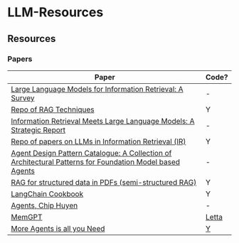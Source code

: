 # LLM-Resources

## Resources

### Papers
| Paper | Code? |
|-------|-------|
| [Large Language Models for Information Retrieval: A Survey](https://arxiv.org/pdf/2308.07107) | - |
| [Repo of RAG Techniques](https://github.com/NirDiamant/RAG_Techniques)| Y |
| [Information Retrieval Meets Large Language Models: A Strategic Report](https://arxiv.org/pdf/2307.09751) | - |
| [Repo of papers on LLMs in Information Retrieval (IR)](https://github.com/RUC-NLPIR/LLM4IR-Survey) | Y |
| [Agent Design Pattern Catalogue: A Collection of Architectural Patterns for Foundation Model based Agents](https://arxiv.org/html/2405.10467v4) | - |
| [RAG for structured data in PDFs (semi-structured RAG)](https://github.com/langchain-ai/langchain/blob/master/cookbook/Semi_Structured_RAG.ipynb) | Y |
| [LangChain Cookbook](https://github.com/langchain-ai/langchain/tree/master/cookbook) | Y |
| [Agents, Chip Huyen](https://huyenchip.com/2025/01/07/agents.html) | - |
| [MemGPT](https://arxiv.org/pdf/2310.08560) | [Letta](https://docs.letta.com/letta-platform) |
| [More Agents is all you Need](https://arxiv.org/html/2402.05120v2) | [Y](https://github.com/MoreAgentsIsAllYouNeed/AgentForest) |

